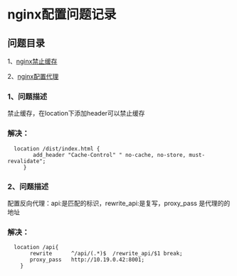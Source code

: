 <h1>nginx配置问题记录</h1>

## 问题目录
<p>
  1、<a href="#t_1">nginx禁止缓存</a>
</p>
<p>
  2、<a href="#t_2">nginx配置代理</a>
</p>





### 1、问题描述
<p> 
  <a name="t_1">
    禁止缓存，在location下添加header可以禁止缓存
  </a>
</p>

### 解决：
```text
  location /dist/index.html {
	    add_header "Cache-Control" " no-cache, no-store, must-revalidate";
	 }
```

### 2、问题描述
<p> 
  <a name="t_2">
    配置反向代理：api:是匹配的标识，rewrite_api:是复写，proxy_pass 是代理的的地址
  </a>
</p>

### 解决：
```text
  location /api{
  	   rewrite      ^/api/(.*)$  /rewrite_api/$1 break;
  	   proxy_pass   http://10.19.0.42:8001;
  	}
```
